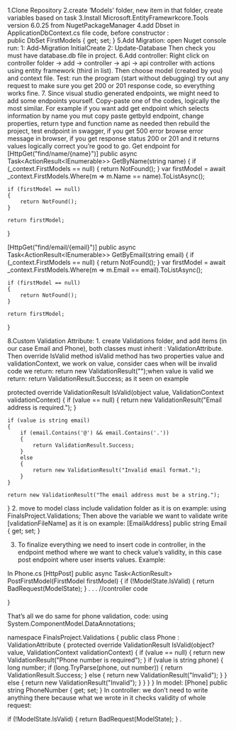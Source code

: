 1.Clone Repository
2.create ‘Models’ folder, new item in that folder, create variables based on task
3.Install Microsoft.EntityFramewrkcore.Tools version 6.0.25 from NugetPackageManager 
4.add Dbset in ApplicationDbContext.cs file code, before constructor :   
public DbSet<FirstModel> FirstModels { get; set; } 
5.Add Migration:  open Nuget console run:         1: Add-Migration InitialCreate
						2: Update-Database 
  	Then check you must have database.db file in project.
6.Add controller: Right click on controller folder -> add -> controller -> api -> api controller with actions using entity framework (third in list).  Then choose model (created by you) and context file.
Test: run the program (start without debugging) try out any request to make sure you get 200 or 201 response code, so everything works fine. 
7. Since visual studio generated endpoints, we might need to add some endpoints yourself.
Copy-paste one of the codes, logically the most similar. For example if you want add get endpoint which selects information by name you mut copy paste getbyId endpoint, change properties, return type and function name as needed then rebuild the project, test endpoint in swagger, if you get 500 error browse error message in  browser, if you get response status 200 or 201 and it returns values logically correct you’re good to go. 
Get endpoint for 
	[HttpGet("find/name/{name}")]
public async Task<ActionResult<IEnumerable<FirstModel>>> GetByName(string name)
{
    if (_context.FirstModels == null)
    {
        return NotFound();
    }
    var firstModel = await _context.FirstModels.Where(m => m.Name == name).ToListAsync();

    if (firstModel == null)
    {
        return NotFound();
    }

    return firstModel;
}

[HttpGet("find/email/{email}")]
public async Task<ActionResult<IEnumerable<FirstModel>>> GetByEmail(string email)
{
    if (_context.FirstModels == null)
    {
        return NotFound();
    }
    var firstModel = await _context.FirstModels.Where(m => m.Email == email).ToListAsync();

    if (firstModel == null)
    {
        return NotFound();
    }

    return firstModel;
}

8.Custom Validation Attribute:
	1. create Validations folder, and add items (in our case Email and Phone),  both classes must inherit : ValidationAttribute. Then override IsValid method isValid method has two properties value and validationContext, we work on value, consider caes when will be invalid code we return:  return new ValidationResult("");when value is valid we return: 
 return ValidationResult.Success; as it seen on example

protected override ValidationResult IsValid(object value, ValidationContext validationContext)
{
    if (value == null)
    {
        return new ValidationResult("Email address is required.");
    }

    if (value is string email)
    {
        if (email.Contains('@') && email.Contains('.'))
        {
            return ValidationResult.Success;
        }
        else
        {
            return new ValidationResult("Invalid email format.");
        }
    }

    return new ValidationResult("The email address must be a string.");
}
2.	move to model class include  validation folder as it is on example: 
using FinalsProject.Validations;                                                                                                Then  above the variable we want to validate write [validationFileName] as it is on example: 
           [EmailAddress]
  public string Email { get; set; }

3.	To finalize everything we need to insert code in controller, in the endpoint method where we want to check value’s validity, in this case post endpoint where user inserts values. Example: 


In Phone.cs
[HttpPost]
public async Task<ActionResult<FirstModel>> PostFirstModel(FirstModel firstModel)
{
if (!ModelState.IsValid)
{
    return BadRequest(ModelState);
}
.
.
.
//controller code

}

   That’s all we do same for phone validation, code: 
using System.ComponentModel.DataAnnotations;

namespace FinalsProject.Validations
{
    public class Phone : ValidationAttribute
    {
        protected override ValidationResult IsValid(object? value, ValidationContext validationContext)
        {
            if (value == null)
            {
                return new ValidationResult("Phone number is required");
            }
            if (value is string phone)
            {
                long number;
                if (long.TryParse(phone, out number))
                {
                    return ValidationResult.Success;
                }
                else
                {
                    return new ValidationResult("Invalid");
                }
            }
            else
            {
                return new ValidationResult("Invalid");
            }
        }
    }
}
In model:
        [Phone]
        public string PhoneNumber { get; set; }
In controller: we don’t need to write anything there because what we wrote in it checks validity of whole request: 


if (!ModelState.IsValid)
{
    return BadRequest(ModelState);
}
.

